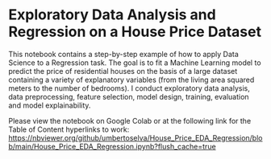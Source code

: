 # Exploratory Data Analysis and Regression on a House Price Dataset

This notebook contains a step-by-step example of how to apply Data Science to a Regression task. The goal is to fit a Machine Learning model to predict the price of residential houses on the basis of a large dataset containing a variety of explanatory variables (from the living area squared meters to the number of bedrooms). I conduct exploratory data analysis, data preprocessing, feature selection, model design, training, evaluation and model explainability.

Please view the notebook on Google Colab or at the following link for the Table of Content hyperlinks to work: https://nbviewer.org/github/umbertoselva/House_Price_EDA_Regression/blob/main/House_Price_EDA_Regression.ipynb?flush_cache=true 
